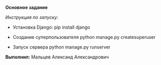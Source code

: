 **Основное задание**

*Инструкция по запуску:*

* Установка Django:
pip install django

* Создание суперпользователя
python manage.py createsuperuser

* Запуск сервера
python manage.py runserver

**Выполнил:** Мальцев Александ Александрович
